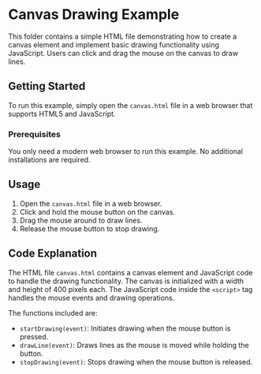 # Canvas Drawing Example

This folder contains a simple HTML file demonstrating how to create a canvas element and implement basic drawing functionality using JavaScript. Users can click and drag the mouse on the canvas to draw lines.

## Getting Started

To run this example, simply open the `canvas.html` file in a web browser that supports HTML5 and JavaScript.

### Prerequisites

You only need a modern web browser to run this example. No additional installations are required.

## Usage

1. Open the `canvas.html` file in a web browser.
2. Click and hold the mouse button on the canvas.
3. Drag the mouse around to draw lines.
4. Release the mouse button to stop drawing.

## Code Explanation

The HTML file `canvas.html` contains a canvas element and JavaScript code to handle the drawing functionality. The canvas is initialized with a width and height of 400 pixels each. The JavaScript code inside the `<script>` tag handles the mouse events and drawing operations.

The functions included are:
- `startDrawing(event)`: Initiates drawing when the mouse button is pressed.
- `drawLine(event)`: Draws lines as the mouse is moved while holding the button.
- `stopDrawing(event)`: Stops drawing when the mouse button is released.
